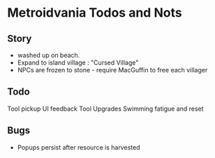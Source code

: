 # Metroidvania Todos and Nots

## Story

 - washed up on beach.
 - Expand to island village : "Cursed Village"
 - NPCs are frozen to stone - require MacGuffin to free each villager

## Todo

Tool pickup UI feedback
Tool Upgrades
Swimming fatigue and reset

## Bugs

 - Popups persist after resource is harvested
